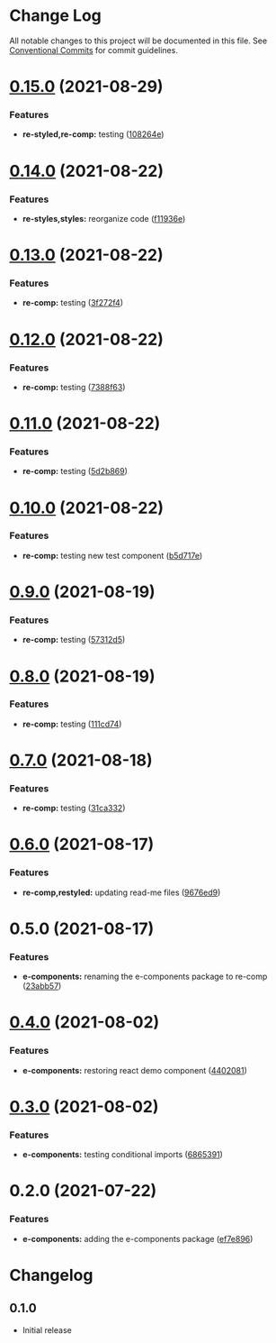 # Change Log

All notable changes to this project will be documented in this file.
See [Conventional Commits](https://conventionalcommits.org) for commit guidelines.

# [0.15.0](https://github.com/elementor/elementor-editor-packages/compare/@elementor/re-comp@0.14.0...@elementor/re-comp@0.15.0) (2021-08-29)


### Features

* **re-styled,re-comp:** testing ([108264e](https://github.com/elementor/elementor-editor-packages/commit/108264ec89f386f2f7d33a5cef65e92123444e8d))





# [0.14.0](https://github.com/elementor/elementor-editor-packages/compare/@elementor/re-comp@0.13.0...@elementor/re-comp@0.14.0) (2021-08-22)


### Features

* **re-styles,styles:** reorganize code ([f11936e](https://github.com/elementor/elementor-editor-packages/commit/f11936e12019890615a463fa008a231fc035a18d))





# [0.13.0](https://github.com/elementor/elementor-editor-packages/compare/@elementor/re-comp@0.12.0...@elementor/re-comp@0.13.0) (2021-08-22)


### Features

* **re-comp:** testing ([3f272f4](https://github.com/elementor/elementor-editor-packages/commit/3f272f4f2c44b98aba346eb59e5e87c97fb7c305))





# [0.12.0](https://github.com/elementor/elementor-editor-packages/compare/@elementor/re-comp@0.11.0...@elementor/re-comp@0.12.0) (2021-08-22)


### Features

* **re-comp:** testing ([7388f63](https://github.com/elementor/elementor-editor-packages/commit/7388f63835da4aa46a2e4ee6fc321f7246a8d5b6))





# [0.11.0](https://github.com/elementor/elementor-editor-packages/compare/@elementor/re-comp@0.10.0...@elementor/re-comp@0.11.0) (2021-08-22)


### Features

* **re-comp:** testing ([5d2b869](https://github.com/elementor/elementor-editor-packages/commit/5d2b869a144a646c9308ec86c73913fd18a99e74))





# [0.10.0](https://github.com/elementor/elementor-editor-packages/compare/@elementor/re-comp@0.9.0...@elementor/re-comp@0.10.0) (2021-08-22)


### Features

* **re-comp:** testing new test component ([b5d717e](https://github.com/elementor/elementor-editor-packages/commit/b5d717e80e3774e148b14afaf36de4156bd06214))





# [0.9.0](https://github.com/elementor/elementor-editor-packages/compare/@elementor/re-comp@0.8.0...@elementor/re-comp@0.9.0) (2021-08-19)


### Features

* **re-comp:** testing ([57312d5](https://github.com/elementor/elementor-editor-packages/commit/57312d5ad9b285b7449413fe5217391259aaaba9))





# [0.8.0](https://github.com/elementor/elementor-editor-packages/compare/@elementor/re-comp@0.7.0...@elementor/re-comp@0.8.0) (2021-08-19)


### Features

* **re-comp:** testing ([111cd74](https://github.com/elementor/elementor-editor-packages/commit/111cd74c7d754b7c4c2a7011cb3dabb9e54c88ff))





# [0.7.0](https://github.com/elementor/elementor-editor-packages/compare/@elementor/re-comp@0.6.0...@elementor/re-comp@0.7.0) (2021-08-18)


### Features

* **re-comp:** testing ([31ca332](https://github.com/elementor/elementor-editor-packages/commit/31ca332eef61ad9cf668768673b1f4d0bb5f962e))





# [0.6.0](https://github.com/elementor/elementor-editor-packages/compare/@elementor/re-comp@0.5.0...@elementor/re-comp@0.6.0) (2021-08-17)


### Features

* **re-comp,restyled:** updating read-me files ([9676ed9](https://github.com/elementor/elementor-editor-packages/commit/9676ed9215159adb55d1303080c516c90dd058ec))





# 0.5.0 (2021-08-17)


### Features

* **e-components:** renaming the e-components package to re-comp ([23abb57](https://github.com/elementor/elementor-editor-packages/commit/23abb57e799cccba19d167d0cff3d10ddec579db))





# [0.4.0](https://github.com/elementor/elementor-editor-packages/compare/@elementor/e-components@0.3.0...@elementor/e-components@0.4.0) (2021-08-02)


### Features

* **e-components:** restoring react demo component ([4402081](https://github.com/elementor/elementor-editor-packages/commit/4402081b69874926a64d6032a76a46b8f8a05ea5))





# [0.3.0](https://github.com/elementor/elementor-editor-packages/compare/@elementor/e-components@0.2.0...@elementor/e-components@0.3.0) (2021-08-02)


### Features

* **e-components:** testing conditional imports ([6865391](https://github.com/elementor/elementor-editor-packages/commit/6865391c66bdf7110d103ed5df6f515d66b97901))





# 0.2.0 (2021-07-22)


### Features

* **e-components:** adding the e-components package ([ef7e896](https://github.com/elementor/elementor-editor-packages/commit/ef7e89663a8abf0ead285429065d09046f55322f))





# Changelog

## 0.1.0

- Initial release
